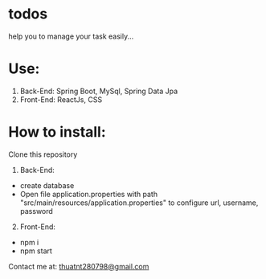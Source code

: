 # todos
help you to manage your task easily...

# Use:
1. Back-End: Spring Boot, MySql, Spring Data Jpa
2. Front-End: ReactJs, CSS

# How to install:

Clone this repository

1. Back-End: 
- create database
- Open file application.properties with path "src/main/resources/application.properties" to configure url, username, password
2. Front-End:
- npm i
- npm start


Contact me at: thuatnt280798@gmail.com
